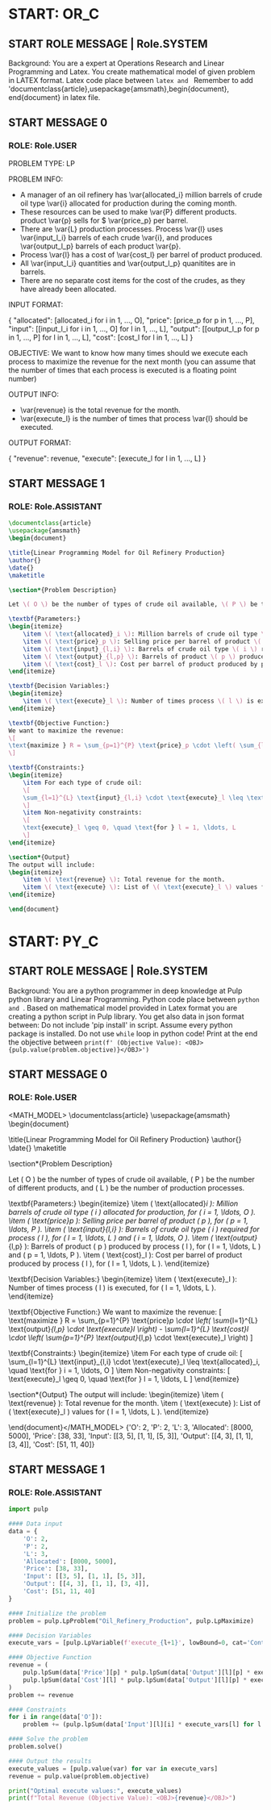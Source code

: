 # START: OR_C 
## START ROLE MESSAGE | Role.SYSTEM 
Background: You are a expert at Operations Research and Linear Programming and Latex. You create mathematical model of given problem in LATEX format. Latex code place between ```latex and ``` Remember to add 'documentclass{article},usepackage{amsmath},begin{document}, end{document} in latex file. 
## START MESSAGE 0 
### ROLE: Role.USER
<DESCRIPTION>
PROBLEM TYPE: LP

PROBLEM INFO: 

- A manager of an oil refinery has \var{allocated_i} million barrels of crude oil type \var{i} allocated for production during the coming month. 
- These resources can be used to make \var{P} different products. product \var{p} sells for $ \var{price_p} per barrel.
- There are \var{L} production processes. Process \var{l} uses \var{input_l_i} barrels of each crude \var{i}, and produces \var{output_l_p} barrels of each product \var{p}. 
- Process \var{l} has a cost of \var{cost_l} per barrel of product produced.
- All \var{input_l_i} quantities and \var{output_l_p} quanitites are in barrels. 
- There are no separate cost items for the cost of the crudes, as they have already been allocated.

INPUT FORMAT: 

{
    "allocated": [allocated_i for i in 1, ..., O],
    "price": [price_p for p in 1, ..., P],
    "input": [[input_l_i for i in 1, ..., O] for l in 1, ..., L],
    "output": [[output_l_p for p in 1, ..., P] for l in 1, ..., L],
    "cost": [cost_l for l in 1, ..., L]
}

OBJECTIVE: We want to know how many times should we execute each process to maximize the revenue for the next month (you can assume that the number of times that each process is executed is a floating point number)

OUTPUT INFO:

- \var{revenue} is the total revenue for the month.
- \var{execute_l} is the number of times that process \var{l} should be executed.

OUTPUT FORMAT:

{
    "revenue": revenue,
    "execute": [execute_l for l in 1, ..., L]
}

</DESCRIPTION>


## START MESSAGE 1 
### ROLE: Role.ASSISTANT
```latex
\documentclass{article}
\usepackage{amsmath}
\begin{document}

\title{Linear Programming Model for Oil Refinery Production}
\author{}
\date{}
\maketitle

\section*{Problem Description}

Let \( O \) be the number of types of crude oil available, \( P \) be the number of different products, and \( L \) be the number of production processes.

\textbf{Parameters:}
\begin{itemize}
    \item \( \text{allocated}_i \): Million barrels of crude oil type \( i \) allocated for production, for \( i = 1, \ldots, O \).
    \item \( \text{price}_p \): Selling price per barrel of product \( p \), for \( p = 1, \ldots, P \).
    \item \( \text{input}_{l,i} \): Barrels of crude oil type \( i \) required for process \( l \), for \( l = 1, \ldots, L \) and \( i = 1, \ldots, O \).
    \item \( \text{output}_{l,p} \): Barrels of product \( p \) produced by process \( l \), for \( l = 1, \ldots, L \) and \( p = 1, \ldots, P \).
    \item \( \text{cost}_l \): Cost per barrel of product produced by process \( l \), for \( l = 1, \ldots, L \).
\end{itemize}

\textbf{Decision Variables:}
\begin{itemize}
    \item \( \text{execute}_l \): Number of times process \( l \) is executed, for \( l = 1, \ldots, L \).
\end{itemize}

\textbf{Objective Function:}
We want to maximize the revenue:
\[
\text{maximize } R = \sum_{p=1}^{P} \text{price}_p \cdot \left( \sum_{l=1}^{L} \text{output}_{l,p} \cdot \text{execute}_l \right) - \sum_{l=1}^{L} \text{cost}_l \cdot \left( \sum_{p=1}^{P} \text{output}_{l,p} \cdot \text{execute}_l \right)
\]

\textbf{Constraints:}
\begin{itemize}
    \item For each type of crude oil:
    \[
    \sum_{l=1}^{L} \text{input}_{l,i} \cdot \text{execute}_l \leq \text{allocated}_i, \quad \text{for } i = 1, \ldots, O
    \]
    \item Non-negativity constraints:
    \[
    \text{execute}_l \geq 0, \quad \text{for } l = 1, \ldots, L
    \]
\end{itemize}

\section*{Output}
The output will include:
\begin{itemize}
    \item \( \text{revenue} \): Total revenue for the month.
    \item \( \text{execute} \): List of \( \text{execute}_l \) values for \( l = 1, \ldots, L \).
\end{itemize}

\end{document}
```

# START: PY_C 
## START ROLE MESSAGE | Role.SYSTEM 
Background: You are a python programmer in deep knowledge at Pulp python library and Linear Programming. Python code place between ```python and ```. Based on mathematical model provided in Latex format you are creating a python script in Pulp library. You get also data in json format between: <DATA></DATA> Do not include 'pip install' in script. Assume every python package is installed. Do not use `while` loop in python code! Print at the end the objective between <OBJ></OBJ> `print(f' (Objective Value): <OBJ>{pulp.value(problem.objective)}</OBJ>')` 
## START MESSAGE 0 
### ROLE: Role.USER
<MATH_MODEL>
\documentclass{article}
\usepackage{amsmath}
\begin{document}

\title{Linear Programming Model for Oil Refinery Production}
\author{}
\date{}
\maketitle

\section*{Problem Description}

Let \( O \) be the number of types of crude oil available, \( P \) be the number of different products, and \( L \) be the number of production processes.

\textbf{Parameters:}
\begin{itemize}
    \item \( \text{allocated}_i \): Million barrels of crude oil type \( i \) allocated for production, for \( i = 1, \ldots, O \).
    \item \( \text{price}_p \): Selling price per barrel of product \( p \), for \( p = 1, \ldots, P \).
    \item \( \text{input}_{l,i} \): Barrels of crude oil type \( i \) required for process \( l \), for \( l = 1, \ldots, L \) and \( i = 1, \ldots, O \).
    \item \( \text{output}_{l,p} \): Barrels of product \( p \) produced by process \( l \), for \( l = 1, \ldots, L \) and \( p = 1, \ldots, P \).
    \item \( \text{cost}_l \): Cost per barrel of product produced by process \( l \), for \( l = 1, \ldots, L \).
\end{itemize}

\textbf{Decision Variables:}
\begin{itemize}
    \item \( \text{execute}_l \): Number of times process \( l \) is executed, for \( l = 1, \ldots, L \).
\end{itemize}

\textbf{Objective Function:}
We want to maximize the revenue:
\[
\text{maximize } R = \sum_{p=1}^{P} \text{price}_p \cdot \left( \sum_{l=1}^{L} \text{output}_{l,p} \cdot \text{execute}_l \right) - \sum_{l=1}^{L} \text{cost}_l \cdot \left( \sum_{p=1}^{P} \text{output}_{l,p} \cdot \text{execute}_l \right)
\]

\textbf{Constraints:}
\begin{itemize}
    \item For each type of crude oil:
    \[
    \sum_{l=1}^{L} \text{input}_{l,i} \cdot \text{execute}_l \leq \text{allocated}_i, \quad \text{for } i = 1, \ldots, O
    \]
    \item Non-negativity constraints:
    \[
    \text{execute}_l \geq 0, \quad \text{for } l = 1, \ldots, L
    \]
\end{itemize}

\section*{Output}
The output will include:
\begin{itemize}
    \item \( \text{revenue} \): Total revenue for the month.
    \item \( \text{execute} \): List of \( \text{execute}_l \) values for \( l = 1, \ldots, L \).
\end{itemize}

\end{document}</MATH_MODEL>
<DATA>
{'O': 2, 'P': 2, 'L': 3, 'Allocated': [8000, 5000], 'Price': [38, 33], 'Input': [[3, 5], [1, 1], [5, 3]], 'Output': [[4, 3], [1, 1], [3, 4]], 'Cost': [51, 11, 40]}</DATA>


## START MESSAGE 1 
### ROLE: Role.ASSISTANT
```python
import pulp

#### Data input
data = {
    'O': 2, 
    'P': 2, 
    'L': 3, 
    'Allocated': [8000, 5000], 
    'Price': [38, 33], 
    'Input': [[3, 5], [1, 1], [5, 3]], 
    'Output': [[4, 3], [1, 1], [3, 4]], 
    'Cost': [51, 11, 40]
}

#### Initialize the problem
problem = pulp.LpProblem("Oil_Refinery_Production", pulp.LpMaximize)

#### Decision Variables
execute_vars = [pulp.LpVariable(f'execute_{l+1}', lowBound=0, cat='Continuous') for l in range(data['L'])]

#### Objective Function
revenue = (
    pulp.lpSum(data['Price'][p] * pulp.lpSum(data['Output'][l][p] * execute_vars[l] for l in range(data['L'])) for p in range(data['P'])) -
    pulp.lpSum(data['Cost'][l] * pulp.lpSum(data['Output'][l][p] * execute_vars[l] for p in range(data['P'])) for l in range(data['L']))
)
problem += revenue

#### Constraints
for i in range(data['O']):
    problem += (pulp.lpSum(data['Input'][l][i] * execute_vars[l] for l in range(data['L'])) <= data['Allocated'][i])

#### Solve the problem
problem.solve()

#### Output the results
execute_values = [pulp.value(var) for var in execute_vars]
revenue = pulp.value(problem.objective)

print("Optimal execute values:", execute_values)
print(f"Total Revenue (Objective Value): <OBJ>{revenue}</OBJ>")
```


